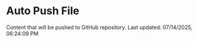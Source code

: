# Auto Push File

Content that will be pushed to GitHub repository.
Last updated: 07/14/2025, 06:24:09 PM